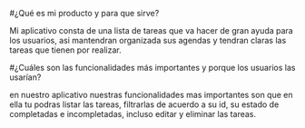 #¿Qué es mi producto y para que sirve?

Mi aplicativo consta de una lista de tareas que va hacer de gran ayuda
para los usuarios, asi mantendran organizada sus agendas y tendran claras
las tareas que tienen por realizar.

#¿Cuáles son las funcionalidades más importantes y porque los usuarios las usarían?

en nuestro aplicativo nuestras funcionalidades mas importantes son que en ella tu podras listar las tareas,
filtrarlas de acuerdo a su id, su estado de completadas e incompletadas, incluso editar y eliminar las tareas.